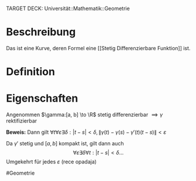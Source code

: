 TARGET DECK: Universität::Mathematik::Geometrie

# Beschreibung
Das ist eine Kurve, deren Formel eine [[Stetig Differenzierbare Funktion]] ist.

# Definition


# Eigenschaften
Angenommen $\gamma:[a, b] \to \R$ stetig differenzierbar $\implies \gamma$ rektifizierbar

**Beweis:**
Dann gilt $\forall t \forall \varepsilon \exists \delta : |t-s|<\delta, \|\gamma(t)-\gamma(s)-\gamma'(t)(t-s)\|< \varepsilon$

Da $\gamma'$ stetig und $[a, b]$ kompakt ist, gilt dann auch 
$$\forall \varepsilon \exists \delta \forall t :|t-s|< \delta...$$
Umgekehrt für jedes $\varepsilon$ (rece opadaja)





#Geometrie



